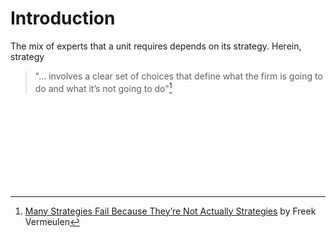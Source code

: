
# Introduction

The mix of experts that a unit requires depends on its strategy.  Herein, strategy

> "... involves a clear set of choices that define what the firm is going to do and what it’s not going to do"[^vermeulen]





<br>
<br>

<br>
<br>

<br>
<br>

<br>
<br>

[^vermeulen]: <a href="https://hbr.org/2017/11/many-strategies-fail-because-theyre-not-actually-strategies" target="_blank">Many Strategies Fail Because They’re Not Actually Strategies</a> by Freek Vermeulen